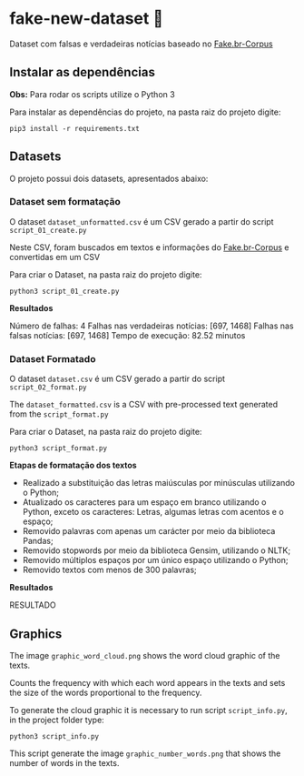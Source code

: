 # fake-new-dataset :floppy_disk:

Dataset com falsas e verdadeiras notícias baseado no [Fake.br-Corpus](https://github.com/roneysco/Fake.br-Corpus)

## Instalar as dependências

**Obs:** Para rodar os scripts utilize o Python 3

Para instalar as dependências do projeto, na pasta raiz do projeto digite:

`pip3 install -r requirements.txt`

## Datasets

O projeto possui dois datasets, apresentados abaixo:

### Dataset sem formatação

O dataset `dataset_unformatted.csv` é um CSV gerado a partir do script `script_01_create.py`

Neste CSV, foram buscados em textos e informações do [Fake.br-Corpus](https://github.com/roneysco/Fake.br-Corpus) e convertidas em um CSV

Para criar o Dataset, na pasta raiz do projeto digite:

`python3 script_01_create.py`

**Resultados**

Número de falhas: 4
Falhas nas verdadeiras notícias: [697, 1468]
Falhas nas falsas notícias: [697, 1468]
Tempo de execução: 82.52 minutos

### Dataset Formatado

O dataset `dataset.csv` é um CSV gerado a partir do script `script_02_format.py`

The `dataset_formatted.csv` is a CSV with pre-processed text generated from the `script_format.py`

Para criar o Dataset, na pasta raiz do projeto digite:

`python3 script_format.py`

**Etapas de formatação dos textos**

 - Realizado a substituição das letras maiúsculas por minúsculas utilizando o Python;
 - Atualizado os caracteres para um espaço em branco utilizando o Python, exceto os caracteres: Letras, algumas letras com acentos e o espaço;
 - Removido palavras com apenas um carácter por meio da biblioteca Pandas;
 - Removido stopwords por meio da biblioteca Gensim, utilizando o NLTK;
 - Removido múltiplos espaços por um único espaço utilizando o Python;
 - Removido textos com menos de 300 palavras;

**Resultados**

RESULTADO

## Graphics

The image `graphic_word_cloud.png` shows the word cloud graphic of the texts.

Counts the frequency with which each word appears in the texts and sets the size of the words proportional to the frequency.

To generate the cloud graphic it is necessary to run script `script_info.py`, in the project folder type:

`python3 script_info.py`

This script generate the image `graphic_number_words.png` that shows the number of words in the texts.
